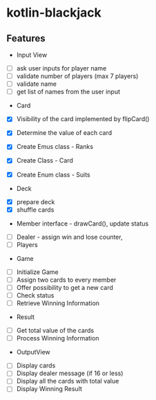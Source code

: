 # kotlin-blackjack

## Features 
- Input View 
- [ ] ask user inputs for player name
- [ ] validate number of players (max 7 players)
- [ ] validate name
- [ ] get list of names from the user input

- Card 
- [x] Visibility of the card implemented by flipCard() 
- [x] Determine the value of each card
- [x] Create Emus class - Ranks
- [x] Create Class - Card

- [x] Create Enum class - Suits
- Deck
- [x] prepare deck
- [x] shuffle cards

- Member interface - drawCard(), update status
- [ ] Dealer - assign win and lose counter, 
- [ ] Players 

- Game 
- [ ] Initialize Game
- [ ] Assign two cards to every member
- [ ] Offer possibility to get a new card
- [ ] Check status
- [ ] Retrieve Winning Information

- Result 
- [ ] Get total value of the cards
- [ ] Process Winning Information

- OutputView
- [ ] Display cards
- [ ] Display dealer message (if 16 or less)
- [ ] Display all the cards with total value
- [ ] Display Winning Result
